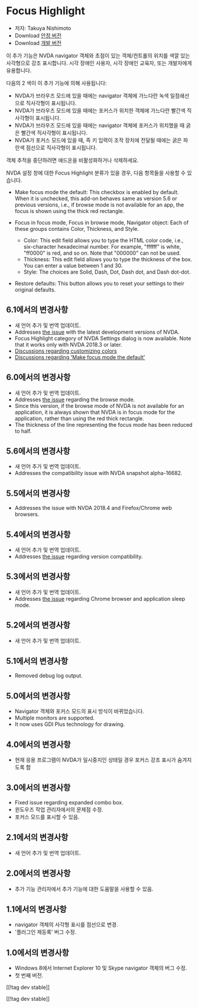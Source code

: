 # Focus Highlight #

* 저자: Takuya Nishimoto
* Download [안정 버전][2]
* Download [개발 버전][1]

이 추가 기능은 NVDA navigator 객체와 초점이 있는 객체/컨트롤의 위치를 색깔 있는 사각형으로 강조 표시합니다. 시각 장애인
사용자, 시각 장애인 교육자, 또는 개발자에게 유용합니다.

다음의 2 색이 이 추가 기능에 의해 사용됩니다:

* NVDA가 브라우즈 모드에 있을 때에는 navigator 객체에 가느다란 녹색 일점쇄선으로 직사각형이 표시됩니다.
* NVDA가 브라우즈 모드에 있을 때에는 포커스가 위치한 객체에 가느다란 빨간색 직사각형이 표시됩니다.
* NVDA가 브라우즈 모드에 있을 때에는 navigator 객체에 포커스가 위치했을 때 굵은 빨간색 직사각형이 표시됩니다.
* NVDA가 포커스 모드에 있을 때, 즉 키 입력이 조작 장치에 전달될 때에는 굵은 파란색 점선으로 직사각형이 표시됩니다.

객체 추적을 중단하려면 애드온을 비활성화하거나 삭제하세요.

NVDA 설정 창에 대한 Focus Highlight 분류가 있을 경우, 다음 항목들을 사용할 수 있습니다.

* Make focus mode the default: This checkbox is enabled by default. When it
  is unchecked, this add-on behaves same as version 5.6 or previous
  versions, i.e., if browse mode is not available for an app, the focus is
  shown using the thick red rectangle.
* Focus in focus mode, Focus in browse mode, Navigator object: Each of these
  groups contains Color, Thickness, and Style.

    * Color: This edit field allows you to type the HTML color code, i.e.,
      six-character hexadecimal number. For example, "ffffff" is white,
      "ff0000" is red, and so on. Note that "000000" can not be used.
    * Thickness: This edit field allows you to type the thickness of the
      box. You can enter a value between 1 and 30.
    * Style: The choices are Solid, Dash, Dot, Dash dot, and Dash dot-dot.

* Restore defaults: This button allows you to reset your settings to their
  original defaults.

## 6.1에서의 변경사항 ##

* 새 언어 추가 및 번역 업데이트.
* Addresses [the issue](https://github.com/nvdajp/focusHighlight/issues/14)
  with the latest development versions of NVDA.
* Focus Highlight category of NVDA Settings dialog is now available. Note
  that it works only with NVDA 2018.3 or later.
* [Discussions regarding customizing
  colors](https://github.com/nvdajp/focusHighlight/issues/3)
* [Discussions regarding 'Make focus mode the
  default'](https://github.com/nvdajp/focusHighlight/issues/13)

## 6.0에서의 변경사항 ##

* 새 언어 추가 및 번역 업데이트.
* Addresses [the issue](https://github.com/nvdajp/focusHighlight/issues/13)
  regarding the browse mode.
* Since this version, if the browse mode of NVDA is not available for an
  application, it is always shown that NVDA is in focus mode for the
  application, rather than using the red thick rectangle.
* The thickness of the line representing the focus mode has been reduced to
  half.

## 5.6에서의 변경사항 ##

* 새 언어 추가 및 번역 업데이트.
* Addresses the compatibility issue with NVDA snapshot alpha-16682.

## 5.5에서의 변경사항 ##

* Addresses the issue with NVDA 2018.4 and Firefox/Chrome web browsers.

## 5.4에서의 변경사항 ##

* 새 언어 추가 및 번역 업데이트.
* Addresses [the issue](https://github.com/nvdajp/focusHighlight/issues/11)
  regarding version compatibility.

## 5.3에서의 변경사항 ##

* 새 언어 추가 및 번역 업데이트.
* Addresses [the issue](https://github.com/nvdajp/focusHighlight/issues/10)
  regarding Chrome browser and application sleep mode.

## 5.2에서의 변경사항 ##

* 새 언어 추가 및 번역 업데이트.

## 5.1에서의 변경사항 ##

* Removed debug log output.

## 5.0에서의 변경사항 ##

* Navigator 객체와 포커스 모드의 표시 방식이 바뀌었습니다.
* Multiple monitors are supported.
* It now uses GDI Plus technology for drawing.

## 4.0에서의 변경사항 ##

* 현재 응용 프로그램이 NVDA가 일시중지인 상태일 경우 포커스 강조 표시가 숨겨지도록 함

## 3.0에서의 변경사항 ##

* Fixed issue regarding expanded combo box.
* 윈도우즈 작업 관리자에서의 문제점 수정.
* 포커스 모드를 표시할 수 있음.

## 2.1에서의 변경사항 ##

* 새 언어 추가 및 번역 업데이트.

## 2.0에서의 변경사항 ##

* 추가 기능 관리자에서 추가 기능에 대한 도움말을 사용할 수 있음.

## 1.1에서의 변경사항 ##

* navigator 객체의 사각형 표시를 점선으로 변경.
* '플러그인 제등록' 버그 수정.

## 1.0에서의 변경사항 ##

* Windows 8에서 Internet Explorer 10 및 Skype navigator 객체의 버그 수정.
* 첫 번째 버전.


[[!tag dev stable]]

[[!tag dev stable]]

[1]: https://addons.nvda-project.org/files/get.php?file=fh-dev

[2]: https://addons.nvda-project.org/files/get.php?file=fh
